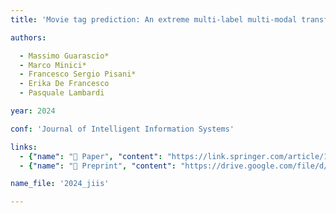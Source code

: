 ```yaml
---
title: 'Movie tag prediction: An extreme multi-label multi-modal transformer-based solution with explanation'

authors:

  - Massimo Guarascio*
  - Marco Minici*
  - Francesco Sergio Pisani*
  - Erika De Francesco
  - Pasquale Lambardi

year: 2024

conf: 'Journal of Intelligent Information Systems'

links:
  - {"name": "📜 Paper", "content": "https://link.springer.com/article/10.1007/s10844-023-00836-7"}
  - {"name": "📄 Preprint", "content": "https://drive.google.com/file/d/15BWuSyn44XNdPIFfoe_vCkM0XNdsGPnx/view?usp=share_link"}

name_file: '2024_jiis'

---
```



